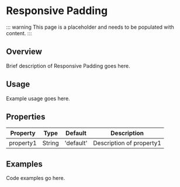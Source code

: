 # Responsive Padding

::: warning
This page is a placeholder and needs to be populated with content.
:::

## Overview

Brief description of Responsive Padding goes here.

## Usage

Example usage goes here.

## Properties

| Property | Type | Default | Description |
|----------|------|---------|-------------|
| property1 | String | 'default' | Description of property1 |

## Examples

Code examples go here.
